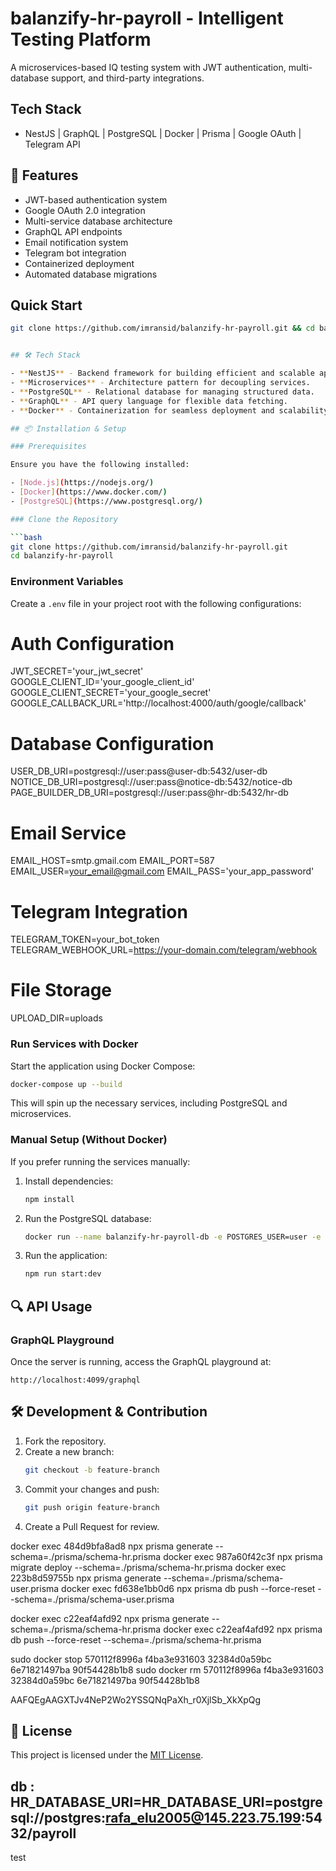 # balanzify-hr-payroll - Intelligent Testing Platform

A microservices-based IQ testing system with JWT authentication, multi-database support, and third-party integrations.

## Tech Stack

- NestJS | GraphQL | PostgreSQL | Docker | Prisma | Google OAuth | Telegram API

## 🌟 Features

- JWT-based authentication system
- Google OAuth 2.0 integration
- Multi-service database architecture
- GraphQL API endpoints
- Email notification system
- Telegram bot integration
- Containerized deployment
- Automated database migrations

## Quick Start

````bash
git clone https://github.com/imransid/balanzify-hr-payroll.git && cd balanzify-hr-payroll


## 🛠 Tech Stack

- **NestJS** - Backend framework for building efficient and scalable applications.
- **Microservices** - Architecture pattern for decoupling services.
- **PostgreSQL** - Relational database for managing structured data.
- **GraphQL** - API query language for flexible data fetching.
- **Docker** - Containerization for seamless deployment and scalability.

## 📦 Installation & Setup

### Prerequisites

Ensure you have the following installed:

- [Node.js](https://nodejs.org/)
- [Docker](https://www.docker.com/)
- [PostgreSQL](https://www.postgresql.org/)

### Clone the Repository

```bash
git clone https://github.com/imransid/balanzify-hr-payroll.git
cd balanzify-hr-payroll
````

### Environment Variables

Create a `.env` file in your project root with the following configurations:

# Auth Configuration

JWT_SECRET='your_jwt_secret'
GOOGLE_CLIENT_ID='your_google_client_id'
GOOGLE_CLIENT_SECRET='your_google_secret'
GOOGLE_CALLBACK_URL='http://localhost:4000/auth/google/callback'

# Database Configuration

USER_DB_URI=postgresql://user:pass@user-db:5432/user-db
NOTICE_DB_URI=postgresql://user:pass@notice-db:5432/notice-db
PAGE_BUILDER_DB_URI=postgresql://user:pass@hr-db:5432/hr-db

# Email Service

EMAIL_HOST=smtp.gmail.com
EMAIL_PORT=587
EMAIL_USER=your_email@gmail.com
EMAIL_PASS='your_app_password'

# Telegram Integration

TELEGRAM_TOKEN=your_bot_token
TELEGRAM_WEBHOOK_URL=https://your-domain.com/telegram/webhook

# File Storage

UPLOAD_DIR=uploads

### Run Services with Docker

Start the application using Docker Compose:

```bash
docker-compose up --build
```

This will spin up the necessary services, including PostgreSQL and microservices.

### Manual Setup (Without Docker)

If you prefer running the services manually:

1. Install dependencies:
   ```bash
   npm install
   ```
2. Run the PostgreSQL database:
   ```bash
   docker run --name balanzify-hr-payroll-db -e POSTGRES_USER=user -e POSTGRES_PASSWORD=password -e POSTGRES_DB=balanzify-hr-payroll -p 5432:5432 -d postgres
   ```
3. Run the application:
   ```bash
   npm run start:dev
   ```

## 🔍 API Usage

### GraphQL Playground

Once the server is running, access the GraphQL playground at:

```
http://localhost:4099/graphql
```

## 🛠 Development & Contribution

1. Fork the repository.
2. Create a new branch:
   ```bash
   git checkout -b feature-branch
   ```
3. Commit your changes and push:
   ```bash
   git push origin feature-branch
   ```
4. Create a Pull Request for review.

docker exec 484d9bfa8ad8 npx prisma generate --schema=./prisma/schema-hr.prisma
docker exec 987a60f42c3f npx prisma migrate deploy --schema=./prisma/schema-hr.prisma
docker exec 223b8d59755b npx prisma generate --schema=./prisma/schema-user.prisma
docker exec fd638e1bb0d6 npx prisma db push --force-reset --schema=./prisma/schema-user.prisma

docker exec c22eaf4afd92 npx prisma generate --schema=./prisma/schema-hr.prisma
docker exec c22eaf4afd92 npx prisma db push --force-reset --schema=./prisma/schema-hr.prisma

sudo docker stop 570112f8996a f4ba3e931603 32384d0a59bc 6e71821497ba 90f54428b1b8
sudo docker rm 570112f8996a f4ba3e931603 32384d0a59bc 6e71821497ba 90f54428b1b8

AAFQEgAAGXTJv4NeP2Wo2YSSQNqPaXh_r0XjlSb_XkXpQg

## 📜 License

This project is licensed under the [MIT License](LICENSE).

## db : HR_DATABASE_URI=HR_DATABASE_URI=postgresql://postgres:rafa_elu2005@145.223.75.199:5432/payroll

test
